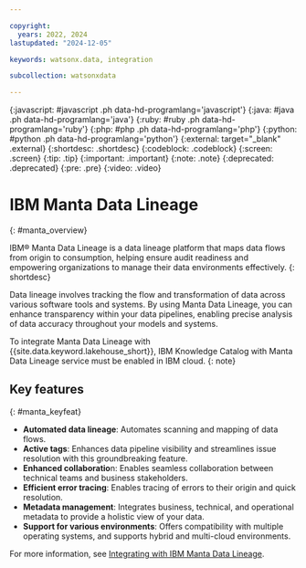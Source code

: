 ```yaml
---

copyright:
  years: 2022, 2024
lastupdated: "2024-12-05"

keywords: watsonx.data, integration

subcollection: watsonxdata

---
```


{:javascript: #javascript .ph data-hd-programlang='javascript'}
{:java: #java .ph data-hd-programlang='java'}
{:ruby: #ruby .ph data-hd-programlang='ruby'}
{:php: #php .ph data-hd-programlang='php'}
{:python: #python .ph data-hd-programlang='python'}
{:external: target="_blank" .external}
{:shortdesc: .shortdesc}
{:codeblock: .codeblock}
{:screen: .screen}
{:tip: .tip}
{:important: .important}
{:note: .note}
{:deprecated: .deprecated}
{:pre: .pre}
{:video: .video}

# IBM Manta Data Lineage
{: #manta_overview}

IBM® Manta Data Lineage is a data lineage platform that maps data flows from origin to consumption, helping ensure audit readiness and empowering organizations to manage their data environments effectively.
{: shortdesc}

Data lineage involves tracking the flow and transformation of data across various software tools and systems. By using Manta Data Lineage, you can enhance transparency within your data pipelines, enabling precise analysis of data accuracy throughout your models and systems.

To integrate Manta Data Lineage with {{site.data.keyword.lakehouse_short}}, IBM Knowledge Catalog with Manta Data Lineage service must be enabled in IBM cloud.
{: note}

## Key features
{: #manta_keyfeat}

- **Automated data lineage**: Automates scanning and mapping of data flows.
- **Active tags**: Enhances data pipeline visibility and streamlines issue resolution with this groundbreaking feature.
- **Enhanced collaboratio**n: Enables seamless collaboration between technical teams and business stakeholders.
- **Efficient error tracing**: Enables tracing of errors to their origin and quick resolution.
- **Metadata management**: Integrates business, technical, and operational metadata to provide a holistic view of your data.
- **Support for various environments**: Offers compatibility with multiple operating systems, and supports hybrid and multi-cloud environments.

For more information, see [Integrating with IBM Manta Data Lineage](watsonxdata?topic=watsonxdata-manta_integrate).
